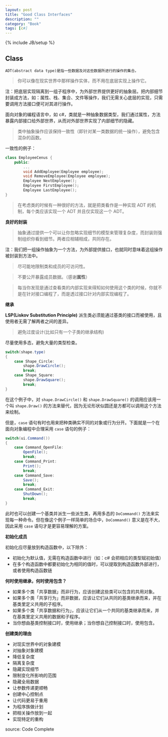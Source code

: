 ```yaml
---
layout: post
title: "Good Class Interfaces"
description: ""
category: "Book"
tags: [c#]
---
```

{% include JB/setup %}

## Class

    ADT(abstract data type)是指一些数据及对这些数据所进行的操作的集合。

> 你可以像在现实世界中那样操作实体，而不用在底层实现上操作它。

注：把底层实现隔离到一组子程序中，为外部世界提供更好的抽象层。把内部细节封装成方法，如：属性、栈、集合、文件等操作，我们无需关心底层的实现，只需要调用方法接口便可对其进行操作。

面向对象的编程语言中，如 c#，类就是一种抽象数据类型，我们通过属性，方法暴露内部接口给外部世界，从而对外部世界实现了内部细节的隐藏。

> 类中抽象操作应该保持一致性（即针对某一类数据的统一操作），避免包含混杂的函数。

一致性的例子：

``` c++
class EmployeeCenus {
    public:
        ...
        void AddEmployee(Employee employee);
		void RemoveEmployee(Employee employee);
		Employee NextEmployee();
		Employee FirstEmployee();
		Employee LastEmployee();
}
```

> 在考虑类的时候有一种很好的方法，就是把类看作是一种实现 ADT 的机制，每个类应该实现一个 ADT 并且仅实现这一个 ADT。

**良好的封装**

> 抽象通过提供一个可以让你忽略实现细节的模型来管理复杂度，而封装则强制组织你看到细节。两者应相辅相成，共同存在。

注：我们把一组操作抽象为一个方法，为外部提供接口，也就同时意味着这组操作被封装到方法中。

> 尽可能地限制类和成员的可访问性。

> 不要公开暴露成员数据。（感谢**属性**）

> 每当你发现是通过查看类的内部实现来得知如何使用这个类的时候，你就不是在针对接口编程了，而是透过接口针对内部实现编程了。

**继承**

**LSP(Liskov Substitution Principle)** 派生类必须能通过基类的接口而被使用，且使用者无需了解两者之间的差异。

> 避免过度设计(比如只有一个子类的继承结构)

尽量使用多态，避免大量的类型检查。

``` c#
switch(shape.type)
{
	case Shape_Circle:
		shape.DrawCircle();
		break;
	case Shape_Square:
		shape.DrawSquare();
		break;
}
```

在这个例子中，对 `shape.DrawCircle()` 和 `shape.DrawSquare()` 的调用应该用一个叫 `shape.Draw()` 的方法来替代，因为无论形状似圆还是方都可以调用这个方法来绘制。

但是，`case` 语句有时也用来把种类确实不同的对象或行为分开。下面就是一个在面向对象编程中合理采用 `case` 语句的例子：

``` c#
switch(ui.Command())
{
	case Command_OpenFile:
		OpenFile();
		break;
	case Command_Print:
		Print();
		break;
	case Command_Save:
		Save();
		break;
	case Command_Exit:
		ShutDown();
		break;
}
```

此时也可以创建一个基类并派生一些派生类，再用多态的 `DoCommand()` 方法来实现每一种命令。但在像这个例子一样简单的场合中，`DoCommand()` 意义是在不大，因此采用 `case` 语句才是更容易理解的方案。

**初始化成员**

初始化应尽量放到构造函数中，以下除外：

- 初始化为默认值，无需在构造函数中进行（如：c# 会把相应的类型赋初始值）
- 在多个构造函数中都要初始化为相同的值时，可以提取到构造函数外部进行，或者使用构造函数链


**何时使用继承，何时使用包含？**

- 如果多个类「共享数据」而非行为，应该创建这些类可以包含的共用对象。
- 如果多个类「共享行为」而非数据，应该让它们从共同的基类继承而来，并在基类里定义共用的子程序。
- 如果多个类「共享数据和行为」，应该让它们从一个共同的基类继承而来，并在基类里定义共用的数据和子程序。
- 当你想由基类控制接口时，使用继承；当你想自己控制接口时，使用包含。

**创建类的理由**

- 对现实世界中的对象建模
- 对抽象对象建模
- 降低复杂度
- 隔离复杂度
- 隐藏实现细节
- 限制变化所影响的范围
- 隐藏全局数据
- 让参数传递更顺畅
- 创建中心控制点
- 让代码更易于重用
- 为程序族做计划
- 把相关操作放到一起
- 实现特定的重构

source: Code Complete
